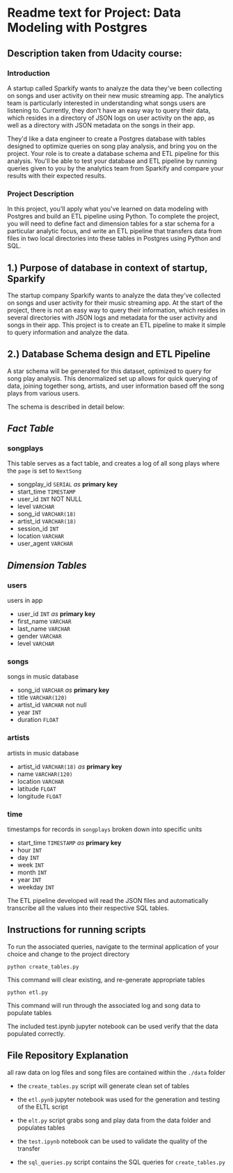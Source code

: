 # **Readme text for Project: Data Modeling with Postgres**

## **Description taken from Udacity course:**
  
### **Introduction**
A startup called Sparkify wants to analyze the data they've been collecting on songs and user activity on their new music streaming app. The analytics team is particularly interested in understanding what songs users are listening to. Currently, they don't have an easy way to query their data, which resides in a directory of JSON logs on user activity on the app, as well as a directory with JSON metadata on the songs in their app.  

They'd like a data engineer to create a Postgres database with tables designed to optimize queries on song play analysis, and bring you on the project. Your role is to create a database schema and ETL pipeline for this analysis. You'll be able to test your database and ETL pipeline by running queries given to you by the analytics team from Sparkify and compare your results with their expected results.  
  
### **Project Description**
In this project, you'll apply what you've learned on data modeling with Postgres and build an ETL pipeline using Python. To complete the project, you will need to define fact and dimension tables for a star schema for a particular analytic focus, and write an ETL pipeline that transfers data from files in two local directories into these tables in Postgres using Python and SQL.  


## **1.) Purpose of database in context of startup, Sparkify**  
The startup company Sparkify wants to analyze the data they've collected on songs and user activity for their music streaming app. At the start of the project, there is not an easy way to query their information, which resides in several directories with JSON logs and metadata for the user activity and songs in their app. This project is to create an ETL pipeline to make it simple to query information and analyze the data.  

## **2.) Database Schema design and ETL Pipeline**  

A star schema will be generated for this dataset, optimized to query for song play analysis. This denormalized set up allows for quick querying of data, joining together song, artists, and user information based off the song plays from various users.  

The schema is described in detail below:  
 
## ***Fact Table***  

### **songplays**  

This table serves as a fact table, and creates a log of all song plays where the `page` is set to `NextSong`    

- songplay_id `SERIAL` *as* **primary key**
- start_time `TIMESTAMP`
- user_id `INT` NOT NULL
- level `VARCHAR`
- song_id `VARCHAR(18)`
- artist_id `VARCHAR(18)`
- session_id `INT`
- location `VARCHAR`
- user_agent `VARCHAR`

## ***Dimension Tables***  

### **users**  
users in app  
- user_id `INT` *as*  **primary key**
- first_name `VARCHAR`
- last_name `VARCHAR`
- gender `VARCHAR`
- level `VARCHAR`

### **songs**  
songs in music database  
- song_id `VARCHAR` *as* **primary key**
- title `VARCHAR(120)`
- artist_id `VARCHAR` not null
- year `INT`
- duration `FLOAT`

### **artists**  
artists in music database  
- artist_id `VARCHAR(18)` *as* **primary key**
- name `VARCHAR(120)`
- location `VARCHAR`
- latitude `FLOAT`
- longitude `FLOAT`

### **time**  
timestamps for records in `songplays` broken down into specific units
- start_time `TIMESTAMP` *as*  **primary key**
- hour `INT`
- day `INT`
- week `INT`
- month `INT`
- year `INT`
- weekday `INT`

The ETL pipeline developed will read the JSON files and automatically transcribe all the values into their respective SQL tables.

## **Instructions for running scripts**  

To run the associated queries, navigate to the terminal application of your choice and change to the project directory

    python create_tables.py

This command will clear existing, and re-generate appropriate tables

    python etl.py

This command will run through the associated log and song data to populate tables

The included test.ipynb jupyter notebook can be used verify that the data populated correctly.

## **File Repository Explanation**  

all raw data on log files and song files are contained within the `./data` folder  

- the `create_tables.py` script will generate clean set of tables  

- the `etl.pynb` jupyter notebook was used for the generation and testing of the ELTL script  

- the `elt.py` script grabs song and play data from the data folder and populates tables  

- the `test.ipynb` notebook can be used to validate the quality of the transfer

- the `sql_queries.py` script contains the SQL queries for `create_tables.py`